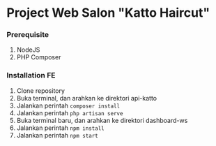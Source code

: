 # Project Web Salon "Katto Haircut"

### Prerequisite
1. NodeJS
2. PHP Composer

### Installation FE
1. Clone repository
2. Buka terminal, dan arahkan ke direktori api-katto
3. Jalankan perintah ```composer install```
4. Jalankan perintah ```php artisan serve```
5. Buka terminal baru, dan arahkan ke direktori dashboard-ws
6. Jalankan perintah ```npm install```
7. Jalankan perintah ```npm start```
